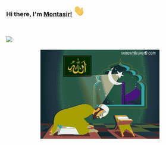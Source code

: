   ### Hi there, I'm [Montasir!](https://github.com/montasirrahman) <img src="https://github.com/montasirrahman/montasirrahman/blob/main/asset/Hi.gif" width="30px" height="30px">
  
  <br />
  <br />
  
<img src="https://github-readme-stats.vercel.app/api?username=montasirrahman&show_icons=true&theme=dracula">
  
<br />
<br />
<div>
    <img src="https://github.com/montasirrahman/montasirrahman/blob/main/asset/namaj.gif" width="" height="" style="display: block; margin: 0 auto;
                                                                                                                    Width: 320;"/>

</div>
  
